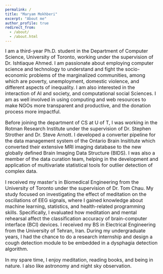```yaml
---
permalink: /
title: "Maryam Mokhberi"
excerpt: "About me"
author_profile: true
redirect_from: 
  - /about/
  - /about.html
---
```

 <font size="3"> I am a third-year Ph.D. student in the Department of Computer Science, University of Toronto, working under the supervision of Dr. Ishtiaque Ahmed. I am passionate about employing computer science and technology to understand and fight the socio-economic problems of the marginalized communities, among which are poverty, unemployment, domestic violence, and different aspects of inequality. I am also interested in the interaction of AI and society, and computational social Sciences. I am as well involved in using computing and web resources to make NGOs more transparent and productive, and the donation process more impactful.<br />    
  
Before joining the department of CS at U of T, I was working in the Rotman Research Institute under the supervision of Dr. Stephen Strother and Dr. Steve Arnott. I developed a converter pipeline for the data management system of the Ontario Brain Insititute which converted their extensive MRI imaging database to the new globally defined Brain Imaging Data Structure (BIDS). I was also a member of the data curation team, helping in the development and application of multivariate statistical tools for outlier detection of complex data.<br />    

I received my master's in Biomedical Engineering from the University of Toronto under the supervision of Dr. Tom Chau. My study focused on investigating the effect of meditation on the oscillations of EEG signals, where I gained knowledge about machine learning, statistics, and health-related programming skills. Specifically, I evaluated how meditation and mental rehearsal affect the classification accuracy of brain-computer interface (BCI) devices. I received my BS in Electrical Engineering from the University of Tehran, Iran. During my undergraduate years, I had the chance to do a research internship and design a cough detection module to be embedded in a dysphagia detection algorithm.<br />     

In my spare time, I enjoy meditation, reading books, and being in nature. I also like astronomy and night sky observation.</font>


